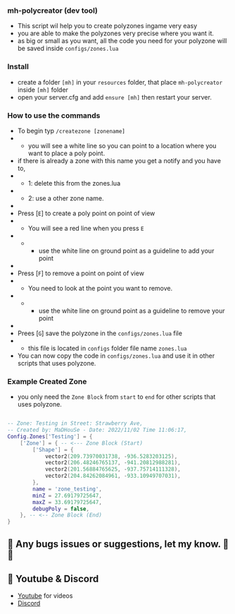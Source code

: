 ### mh-polycreator (dev tool)
- This script wil help you to create polyzones ingame very easy
- you are able to make the polyzones very precise where you want it.
- as big or small as you want, all the code you need for your polyzone will be saved inside `configs/zones.lua`


### Install
- create a folder `[mh]` in your `resources` folder, that place `mh-polycreator` inside `[mh]` folder
- open your server.cfg and add `ensure [mh]` then restart your server.


### How to use the commands
- To begin typ `/createzone [zonename]` 
- - you will see a white line so you can point to a location where you want to place a poly point.
- if there is already a zone with this name you get a notify and you have to,  
- - 1: delete this from the zones.lua 
- - 2: use a other zone name.
-
- Press [`E`] to create a poly point on point of view 
- - You will see a red line when you press `E`
- - - use the white line on ground point as a guideline to add your point
- 
- Press [`F`] to remove a point on point of view
- - You need to look at the point you want to remove. 
- - - use the white line on ground point as a guideline to remove your point
- 
- Prees [`G`] save the polyzone in the `configs/zones.lua` file
- - this file is located in `configs` folder file name `zones.lua`
- You can now copy the code in `configs/zones.lua` and use it in other scripts that uses polyzone.



### Example Created Zone
- you only need the `Zone Block` from `start` to `end` for other scripts that uses polyzone.
```lua

-- Zone: Testing in Street: Strawberry Ave,
-- Created by: MaDHouSe - Date: 2022/11/02 Time 11:06:17,
Config.Zones['Testing'] = {
    ['Zone'] = { -- <--- Zone Block (Start)
        ['Shape'] = {
            vector2(209.73970031738, -936.5283203125),
            vector2(206.48246765137, -941.20812988281),
            vector2(201.56884765625, -937.75714111328),
            vector2(204.84262084961, -933.10949707031),
        },
        name = 'zone_testing',
        minZ = 27.69179725647,
        maxZ = 33.69179725647,
        debugPoly = false,
    }, -- <-- Zone Block (End)
}

```

## 🐞 Any bugs issues or suggestions, let my know. 👊😎

## 🙈 Youtube & Discord
- [Youtube](https://www.youtube.com/@MaDHouSe79) for videos
- [Discord](https://discord.gg/cEMSeE9dgS)
